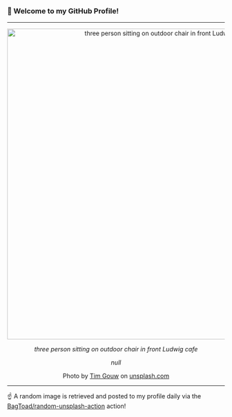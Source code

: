 ### 👋 Welcome to my GitHub Profile!

----

<div align="center">
  <img width="720" src="https://images.unsplash.com/photo-1462675541254-7ba3c2845235?crop=entropy&cs=tinysrgb&fit=max&fm=jpg&ixid=M3w1NTI0OTR8MHwxfHJhbmRvbXx8fHx8fHx8fDE3MzI0Mjg3NTF8&ixlib=rb-4.0.3&q=80&w=1080" alt="three person sitting on outdoor chair in front Ludwig cafe">
  
  <em>three person sitting on outdoor chair in front Ludwig cafe</em>
  
  <em>null</em>
  
  Photo by [Tim Gouw](https://punttim.carrd.co/) on [unsplash.com](https://unsplash.com/)
</div>

----

☝️ A random image is retrieved and posted to my profile daily via the [BagToad/random-unsplash-action](https://github.com/BagToad/random-unsplash-action) action!

